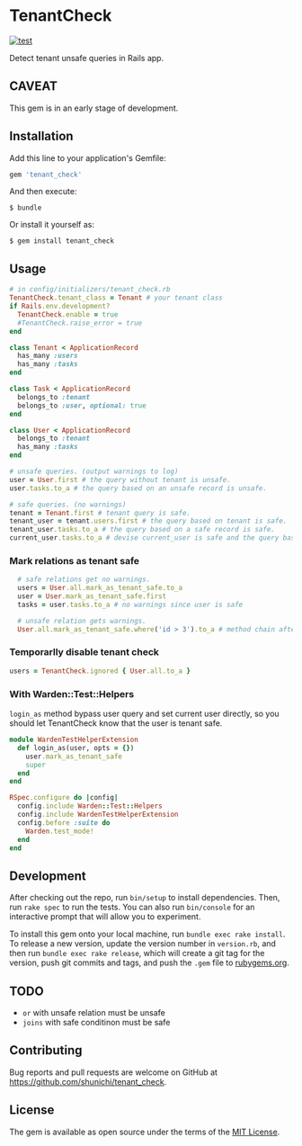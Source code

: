 # TenantCheck
[![test](https://github.com/shunichi/tenant_check/workflows/test/badge.svg)](https://github.com/shunichi/tenant_check/actions?query=workflow%3Atest)

Detect tenant unsafe queries in Rails app.

## CAVEAT

This gem is in an early stage of development.

## Installation

Add this line to your application's Gemfile:

```ruby
gem 'tenant_check'
```

And then execute:

    $ bundle

Or install it yourself as:

    $ gem install tenant_check

## Usage

```ruby
# in config/initializers/tenant_check.rb
TenantCheck.tenant_class = Tenant # your tenant class
if Rails.env.development?
  TenantCheck.enable = true
  #TenantCheck.raise_error = true
end
```

```ruby
class Tenant < ApplicationRecord
  has_many :users
  has_many :tasks
end

class Task < ApplicationRecord
  belongs_to :tenant
  belongs_to :user, optional: true
end

class User < ApplicationRecord
  belongs_to :tenant
  has_many :tasks
end
```

```ruby
# unsafe queries. (output warnings to log)
user = User.first # the query without tenant is unsafe.
user.tasks.to_a # the query based on an unsafe record is unsafe.

# safe queries. (no warnings)
tenant = Tenant.first # tenant query is safe.
tenant_user = tenant.users.first # the query based on tenant is safe.
tenant_user.tasks.to_a # the query based on a safe record is safe.
current_user.tasks.to_a # devise current_user is safe and the query based on it is safe.
```

### Mark relations as tenant safe

```ruby
  # safe relations get no warnings.
  users = User.all.mark_as_tenant_safe.to_a
  user = User.mark_as_tenant_safe.first
  tasks = user.tasks.to_a # no warnings since user is safe

  # unsafe relation gets warnings.
  User.all.mark_as_tenant_safe.where('id > 3').to_a # method chain after mark_as_tenant_safe is unsafe.
```

### Temporarlly disable tenant check

```ruby
users = TenantCheck.ignored { User.all.to_a }
```

### With Warden::Test::Helpers
`login_as` method bypass user query and set current user directly, so you should let TenantCheck know that the user is tenant safe.

```ruby
module WardenTestHelperExtension
  def login_as(user, opts = {})
    user.mark_as_tenant_safe
    super
  end
end

RSpec.configure do |config|
  config.include Warden::Test::Helpers
  config.include WardenTestHelperExtension
  config.before :suite do
    Warden.test_mode!
  end
end
```

## Development

After checking out the repo, run `bin/setup` to install dependencies. Then, run `rake spec` to run the tests. You can also run `bin/console` for an interactive prompt that will allow you to experiment.

To install this gem onto your local machine, run `bundle exec rake install`. To release a new version, update the version number in `version.rb`, and then run `bundle exec rake release`, which will create a git tag for the version, push git commits and tags, and push the `.gem` file to [rubygems.org](https://rubygems.org).

## TODO
- `or` with unsafe relation must be unsafe
- `joins` with safe conditinon must be safe

## Contributing

Bug reports and pull requests are welcome on GitHub at https://github.com/shunichi/tenant_check.

## License

The gem is available as open source under the terms of the [MIT License](https://opensource.org/licenses/MIT).
